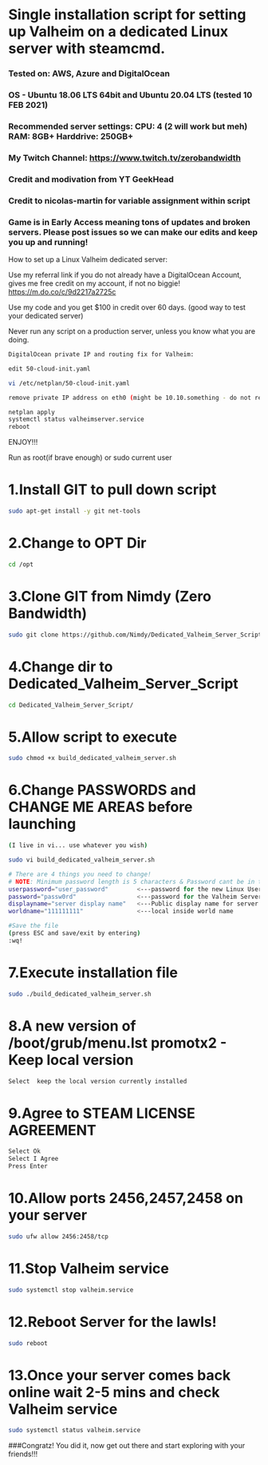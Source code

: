 # Single installation script for setting up Valheim on a dedicated Linux server with steamcmd.
### Tested on: AWS, Azure and DigitalOcean
### OS - Ubuntu 18.06 LTS 64bit and Ubuntu 20.04 LTS (tested 10 FEB 2021)
### Recommended server settings:  CPU: 4 (2 will work but meh)  RAM: 8GB+  Harddrive: 250GB+
### My Twitch Channel: https://www.twitch.tv/zerobandwidth
### Credit and modivation from YT GeekHead
### Credit to nicolas-martin for variable assignment within script

### Game is in Early Access meaning tons of updates and broken servers. Please post issues so we can make our edits and keep you up and running!

How to set up a Linux Valheim dedicated server:

Use my referral link if you do not already have a DigitalOcean Account, gives me free credit on my account, if not no biggie!
https://m.do.co/c/9d2217a2725c

Use my code and you get $100 in credit over 60 days. (good way to test your dedicated server)

Never run any script on a production server, unless you know what you are doing.


```sh
DigitalOcean private IP and routing fix for Valheim:

edit 50-cloud-init.yaml

vi /etc/netplan/50-cloud-init.yaml

remove private IP address on eth0 (might be 10.10.something - do not remove your public IP the same one you use to SSH into the server or access it)

netplan apply
systemctl status valheimserver.service
reboot
```

ENJOY!!!


Run as root(if brave enough) or sudo current user 


1.Install GIT to pull down script
=
```sh
sudo apt-get install -y git net-tools
```
2.Change to OPT Dir
=
```sh
cd /opt
```
3.Clone GIT from Nimdy (Zero Bandwidth)
=
```sh
sudo git clone https://github.com/Nimdy/Dedicated_Valheim_Server_Script.git
```
4.Change dir to Dedicated_Valheim_Server_Script
=
```sh
cd Dedicated_Valheim_Server_Script/
```
5.Allow script to execute
=
```sh
sudo chmod +x build_dedicated_valheim_server.sh
```

6.Change PASSWORDS and CHANGE ME AREAS before launching
=
```sh
(I live in vi... use whatever you wish)

sudo vi build_dedicated_valheim_server.sh

# There are 4 things you need to change!
# NOTE: Minimum password length is 5 characters & Password cant be in the server name.
userpassword="user_password"        <---password for the new Linux User it creates
password="passw0rd"                 <---password for the Valheim Server Access
displayname="server display name"   <---Public display name for server
worldname="111111111"               <---local inside world name

#Save the file
(press ESC and save/exit by entering)
:wq!
```

7.Execute installation file
=
```sh
sudo ./build_dedicated_valheim_server.sh
```
8.A new version of /boot/grub/menu.lst promotx2 - Keep local version
=
```sh
Select  keep the local version currently installed
```
9.Agree to STEAM LICENSE AGREEMENT
=
```sh
Select Ok
Select I Agree
Press Enter
```
10.Allow ports 2456,2457,2458 on your server
=
```sh
sudo ufw allow 2456:2458/tcp
```
11.Stop Valheim service
=
```sh
sudo systemctl stop valheim.service
```
12.Reboot Server for the lawls!
=
```sh
sudo reboot
```

13.Once your server comes back online wait 2-5 mins and check Valheim service
=
```sh
sudo systemctl status valheim.service
```

###Congratz! You did it, now get out there and start exploring with your friends!!!
